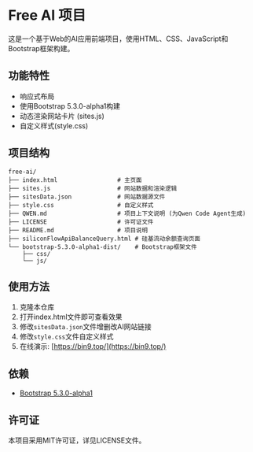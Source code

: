 # Free AI 项目

这是一个基于Web的AI应用前端项目，使用HTML、CSS、JavaScript和Bootstrap框架构建。

## 功能特性

- 响应式布局
- 使用Bootstrap 5.3.0-alpha1构建
- 动态渲染网站卡片 (sites.js)
- 自定义样式(style.css)

## 项目结构

```
free-ai/
├── index.html                 # 主页面
├── sites.js                   # 网站数据和渲染逻辑
├── sitesData.json             # 网站数据源文件
├── style.css                  # 自定义样式
├── QWEN.md                    # 项目上下文说明 (为Qwen Code Agent生成)
├── LICENSE                    # 许可证文件
├── README.md                  # 项目说明
├── siliconFlowApiBalanceQuery.html # 硅基流动余额查询页面
└── bootstrap-5.3.0-alpha1-dist/    # Bootstrap框架文件
    ├── css/
    └── js/
```

## 使用方法

1. 克隆本仓库
2. 打开index.html文件即可查看效果
3. 修改`sitesData.json`文件增删改AI网站链接
4. 修改`style.css`文件自定义样式
5. 在线演示: [https://bin9.top/](https://bin9.top/)

## 依赖

- [Bootstrap 5.3.0-alpha1](https://getbootstrap.com/)

## 许可证

本项目采用MIT许可证，详见LICENSE文件。